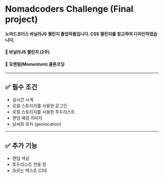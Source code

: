 # Nomadcoders Challenge (Final project)

#### 노마드코더스 바닐라JS 챌린지 졸업작품입니다. CSS 챌린지를 참고하여 디자인하였습니다.

#### 📌 바닐라JS 챌린지 (2주)

#### 📌 모멘텀(Momentum) 클론코딩


----
## ✅ 필수 조건
- 실시간 시계
- 로컬 스토리지를 사용한 로그인
- 로컬 스토리지를 사용한 투두리스트
- 랜덤 배경 이미지
- 날씨와 위치 (geolocation)

----

## ✅ 추가 기능
- 랜덤 색상
- 투두리스트 전용 창
- 흐르는 텍스트 CSS
